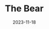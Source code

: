 ---
act: Act I
title: The Bear
date: 2023-11-18
summary: The Bear inspired us to start our supper club, and we crafted a menu that paid homage to the dishes from the show.
color: 102B8E
courses:
    - name: Starter
      title: “The Michael”
      description: Mortadella-stuffed parmesan cannoli with pistachio crumb
    - name: Mains
      title: Sydney’s Cola-Braised Short Ribs
      description: Beef short ribs slow-cooked in a cola braise and mushroom risotto (with added acid)
    - name: Dessert
      title: Marcus’ Chocolate Cake
      description: Chocolate cake, mousse and icing with vanilla ice cream
media:
    - 01.jpg
    - 02.jpg
    - 03.jpg
    - 04.gif
    - 05.jpg
    - 06.gif
    - 07.jpg
---